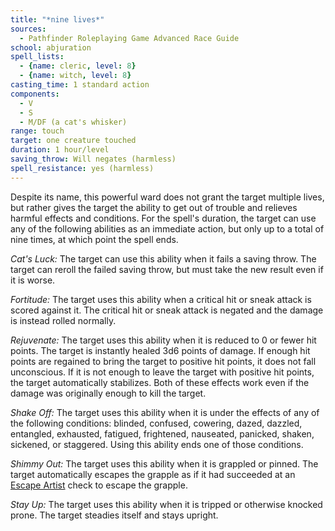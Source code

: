 ```yaml
---
title: "*nine lives*"
sources:
  - Pathfinder Roleplaying Game Advanced Race Guide
school: abjuration
spell_lists:
  - {name: cleric, level: 8}
  - {name: witch, level: 8}
casting_time: 1 standard action
components:
  - V
  - S
  - M/DF (a cat's whisker)
range: touch
target: one creature touched
duration: 1 hour/level
saving_throw: Will negates (harmless)
spell_resistance: yes (harmless)
---
```


Despite its name, this powerful ward does not grant the target multiple lives, but rather gives the target the ability to get out of trouble and relieves harmful effects and conditions. For the spell's duration, the target can use any of the following abilities as an immediate action, but only up to a total of nine times, at which point the spell ends.

*Cat's Luck:* The target can use this ability when it fails a saving throw. The target can reroll the failed saving throw, but must take the new result even if it is worse.

*Fortitude:* The target uses this ability when a critical hit or sneak attack is scored against it. The critical hit or sneak attack is negated and the damage is instead rolled normally.

*Rejuvenate:* The target uses this ability when it is reduced to 0 or fewer hit points. The target is instantly healed 3d6 points of damage. If enough hit points are regained to bring the target to positive hit points, it does not fall unconscious. If it is not enough to leave the target with positive hit points, the target automatically stabilizes. Both of these effects work even if the damage was originally enough to kill the target.

*Shake Off:* The target uses this ability when it is under the effects of any of the following conditions: blinded, confused, cowering, dazed, dazzled, entangled, exhausted, fatigued, frightened, nauseated, panicked, shaken, sickened, or staggered. Using this ability ends one of those conditions.

*Shimmy Out:* The target uses this ability when it is grappled or pinned. The target automatically escapes the grapple as if it had succeeded at an [Escape Artist](/skills/escape-artist/) check to escape the grapple.

*Stay Up:* The target uses this ability when it is tripped or otherwise knocked prone. The target steadies itself and stays upright.
